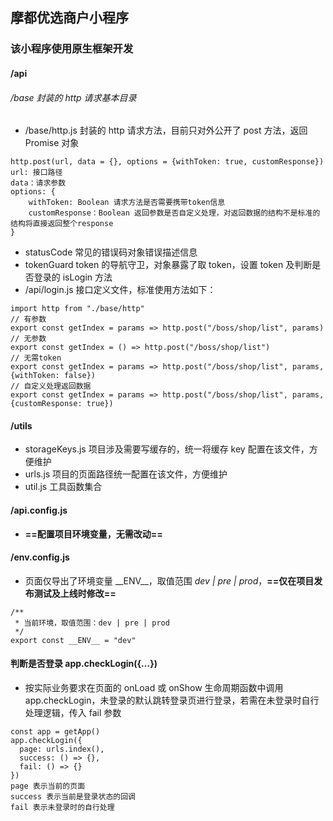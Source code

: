 ## 摩都优选商户小程序

### 该小程序使用原生框架开发

#### /api

###### /base 封装的 http 请求基本目录

- /base/http.js 封装的 http 请求方法，目前只对外公开了 post 方法，返回 Promise 对象

```
http.post(url, data = {}, options = {withToken: true, customResponse})
url: 接口路径
data：请求参数
options: {
    withToken: Boolean 请求方法是否需要携带token信息
    customResponse：Boolean 返回参数是否自定义处理，对返回数据的结构不是标准的结构将直接返回整个response
}
```

- statusCode 常见的错误码对象错误描述信息
- tokenGuard token 的导航守卫，对象暴露了取 token，设置 token 及判断是否登录的 isLogin 方法
- /api/login.js 接口定义文件，标准使用方法如下：

```
import http from "./base/http"
// 有参数
export const getIndex = params => http.post("/boss/shop/list", params)
// 无参数
export const getIndex = () => http.post("/boss/shop/list")
// 无需token
export const getIndex = params => http.post("/boss/shop/list", params, {withToken: false})
// 自定义处理返回数据
export const getIndex = params => http.post("/boss/shop/list", params, {customResponse: true})
```

#### /utils

- storageKeys.js 项目涉及需要写缓存的，统一将缓存 key 配置在该文件，方便维护
- urls.js 项目的页面路径统一配置在该文件，方便维护
- util.js 工具函数集合

#### /api.config.js

- **==配置项目环境变量，无需改动==**

#### /env.config.js

- 页面仅导出了环境变量 \_\_ENV\_\_，取值范围 _dev | pre | prod_，**==仅在项目发布测试及上线时修改==**

```
/**
 * 当前环境，取值范围：dev | pre | prod
 */
export const __ENV__ = "dev"
```

#### 判断是否登录 app.checkLogin({...})

- 按实际业务要求在页面的 onLoad 或 onShow 生命周期函数中调用 app.checkLogin，未登录的默认跳转登录页进行登录，若需在未登录时自行处理逻辑，传入 fail 参数

```
const app = getApp()
app.checkLogin({
  page: urls.index(),
  success: () => {},
  fail: () => {}
})
page 表示当前的页面
success 表示当前是登录状态的回调
fail 表示未登录时的自行处理
```
